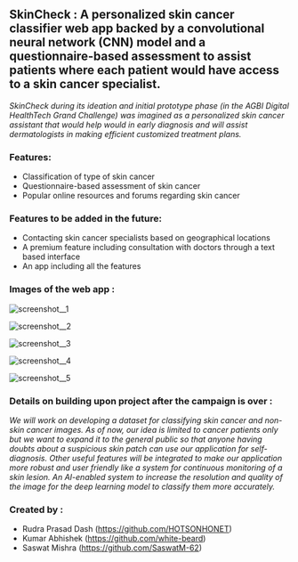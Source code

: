 ## SkinCheck : A personalized skin cancer classifier web app backed by a convolutional neural network (CNN) model and a questionnaire-based assessment to assist patients where each patient would have access to a skin cancer specialist.

*SkinCheck during its ideation and initial prototype phase (in the AGBI Digital HealthTech Grand Challenge) was imagined as a personalized skin cancer assistant that would help would in early diagnosis and will assist dermatologists in making efficient customized treatment plans.*

### Features:
*   Classification of type of skin cancer 
*   Questionnaire-based assessment of skin cancer 
*   Popular online resources and forums regarding skin cancer 

### Features to be added in the future:
*   Contacting skin cancer specialists based on geographical locations 
*   A premium feature including consultation with doctors through a text based interface 
*   An app including all the features 


### Images of the web app :
![screenshot__1](https://user-images.githubusercontent.com/54463399/97143321-7b816200-1788-11eb-891f-7c94d1925aa3.png)

![screenshot__2](https://user-images.githubusercontent.com/54463399/97143459-bedbd080-1788-11eb-8fb3-310bb536ba38.png)

![screenshot__3](https://user-images.githubusercontent.com/54463399/97143530-dc109f00-1788-11eb-9cef-83bcfa5cfc34.png)

![screenshot__4](https://user-images.githubusercontent.com/54463399/97143585-f9de0400-1788-11eb-9e10-e17364a4aa57.png)

![screenshot__5](https://user-images.githubusercontent.com/54463399/97143645-0febc480-1789-11eb-8c6e-3bd12f1ca52a.png)


### Details on building upon project after the campaign is over :

 *We will work on developing a dataset for classifying skin cancer and non-skin cancer images. As of now, our idea is limited to cancer patients only but we want to expand it to the general public so that anyone having doubts about a suspicious skin patch can use our application for self-diagnosis. Other useful features will be integrated to make our application more robust and user friendly like a system for continuous monitoring of a skin lesion. An AI-enabled system to increase the resolution and quality of the image for the deep learning model to classify them more accurately.*

### Created by :
* Rudra Prasad Dash (https://github.com/HOTSONHONET)
* Kumar Abhishek (https://github.com/white-beard)
* Saswat Mishra (https://github.com/SaswatM-62)
